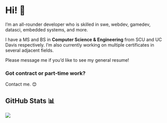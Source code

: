 # Hi! 👋

I’m an all-rounder developer who is skilled in swe, webdev, gamedev, datasci, embedded systems, and more.

I have a MS and BS in **Computer Science & Engineering** from SCU and UC Davis respectively. I’m also currently working on multiple certificates in several adjacent fields.

Please message me if you’d like to see my general resume!

### Got contract or part-time work?

Contact me. 😊

## GitHub Stats 📊
<img src="https://github-readme-stats.vercel.app/api?username=joanne-chang&&show_icons=true&title_color=ffffff&icon_color=bb2acf&text_color=daf7dc&bg_color=151515">
